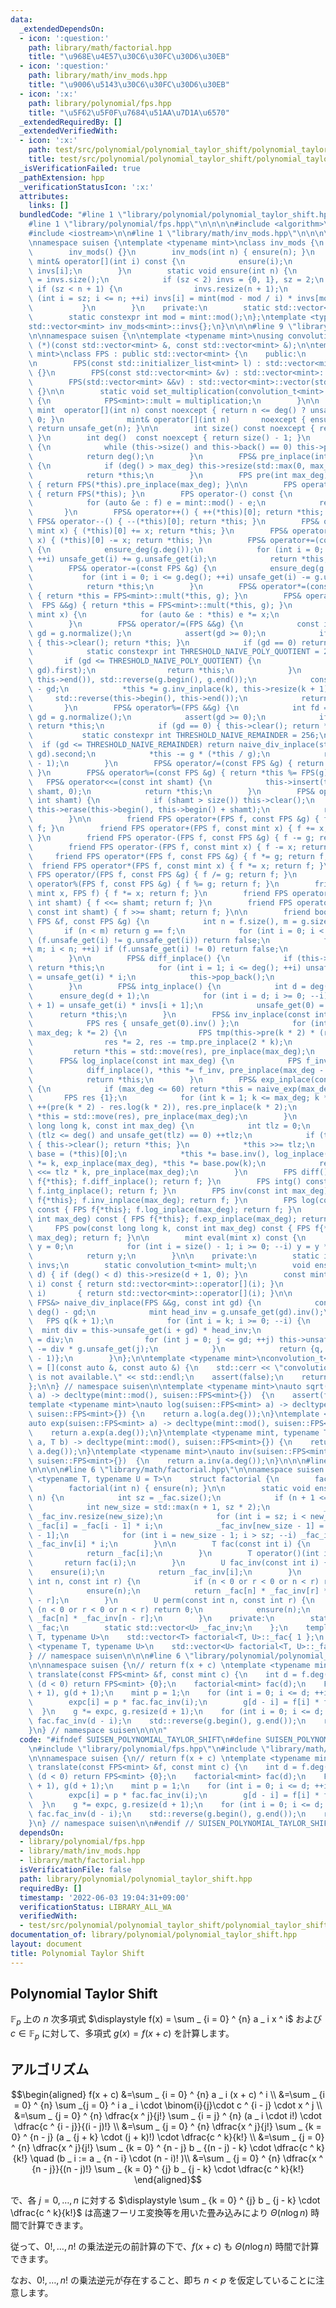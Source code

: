 ```yaml
---
data:
  _extendedDependsOn:
  - icon: ':question:'
    path: library/math/factorial.hpp
    title: "\u968E\u4E57\u30C6\u30FC\u30D6\u30EB"
  - icon: ':question:'
    path: library/math/inv_mods.hpp
    title: "\u9006\u5143\u30C6\u30FC\u30D6\u30EB"
  - icon: ':x:'
    path: library/polynomial/fps.hpp
    title: "\u5F62\u5F0F\u7684\u51AA\u7D1A\u6570"
  _extendedRequiredBy: []
  _extendedVerifiedWith:
  - icon: ':x:'
    path: test/src/polynomial/polynomial_taylor_shift/polynomial_taylor_shift.test.cpp
    title: test/src/polynomial/polynomial_taylor_shift/polynomial_taylor_shift.test.cpp
  _isVerificationFailed: true
  _pathExtension: hpp
  _verificationStatusIcon: ':x:'
  attributes:
    links: []
  bundledCode: "#line 1 \"library/polynomial/polynomial_taylor_shift.hpp\"\n\n\n\n\
    #line 1 \"library/polynomial/fps.hpp\"\n\n\n\n#include <algorithm>\n#include <cassert>\n\
    #include <iostream>\n\n#line 1 \"library/math/inv_mods.hpp\"\n\n\n\n#include <vector>\n\
    \nnamespace suisen {\ntemplate <typename mint>\nclass inv_mods {\n    public:\n\
    \        inv_mods() {}\n        inv_mods(int n) { ensure(n); }\n        const\
    \ mint& operator[](int i) const {\n            ensure(i);\n            return\
    \ invs[i];\n        }\n        static void ensure(int n) {\n            int sz\
    \ = invs.size();\n            if (sz < 2) invs = {0, 1}, sz = 2;\n           \
    \ if (sz < n + 1) {\n                invs.resize(n + 1);\n                for\
    \ (int i = sz; i <= n; ++i) invs[i] = mint(mod - mod / i) * invs[mod % i];\n \
    \           }\n        }\n    private:\n        static std::vector<mint> invs;\n\
    \        static constexpr int mod = mint::mod();\n};\ntemplate <typename mint>\n\
    std::vector<mint> inv_mods<mint>::invs{};\n}\n\n\n#line 9 \"library/polynomial/fps.hpp\"\
    \n\nnamespace suisen {\n\ntemplate <typename mint>\nusing convolution_t = std::vector<mint>\
    \ (*)(const std::vector<mint> &, const std::vector<mint> &);\n\ntemplate <typename\
    \ mint>\nclass FPS : public std::vector<mint> {\n    public:\n        using std::vector<mint>::vector;\n\
    \n        FPS(const std::initializer_list<mint> l) : std::vector<mint>::vector(l)\
    \ {}\n        FPS(const std::vector<mint> &v) : std::vector<mint>::vector(v) {}\n\
    \        FPS(std::vector<mint> &&v) : std::vector<mint>::vector(std::move(v))\
    \ {}\n\n        static void set_multiplication(convolution_t<mint> multiplication)\
    \ {\n            FPS<mint>::mult = multiplication;\n        }\n\n        const\
    \ mint  operator[](int n) const noexcept { return n <= deg() ? unsafe_get(n) :\
    \ 0; }\n              mint& operator[](int n)       noexcept { ensure_deg(n);\
    \ return unsafe_get(n); }\n\n        int size() const noexcept { return std::vector<mint>::size();\
    \ }\n        int deg()  const noexcept { return size() - 1; }\n        int normalize()\
    \ {\n            while (this->size() and this->back() == 0) this->pop_back();\n\
    \            return deg();\n        }\n        FPS& pre_inplace(int max_deg) noexcept\
    \ {\n            if (deg() > max_deg) this->resize(std::max(0, max_deg + 1));\n\
    \            return *this;\n        }\n        FPS pre(int max_deg) const noexcept\
    \ { return FPS(*this).pre_inplace(max_deg); }\n\n        FPS operator+() const\
    \ { return FPS(*this); }\n        FPS operator-() const {\n            FPS f(*this);\n\
    \            for (auto &e : f) e = mint::mod() - e;\n            return f;\n \
    \       }\n        FPS& operator++() { ++(*this)[0]; return *this; }\n       \
    \ FPS& operator--() { --(*this)[0]; return *this; }\n        FPS& operator+=(const\
    \ mint x) { (*this)[0] += x; return *this; }\n        FPS& operator-=(const mint\
    \ x) { (*this)[0] -= x; return *this; }\n        FPS& operator+=(const FPS &g)\
    \ {\n            ensure_deg(g.deg());\n            for (int i = 0; i <= g.deg();\
    \ ++i) unsafe_get(i) += g.unsafe_get(i);\n            return *this;\n        }\n\
    \        FPS& operator-=(const FPS &g) {\n            ensure_deg(g.deg());\n \
    \           for (int i = 0; i <= g.deg(); ++i) unsafe_get(i) -= g.unsafe_get(i);\n\
    \            return *this;\n        }\n        FPS& operator*=(const FPS  &g)\
    \ { return *this = FPS<mint>::mult(*this, g); }\n        FPS& operator*=(    \
    \  FPS &&g) { return *this = FPS<mint>::mult(*this, g); }\n        FPS& operator*=(const\
    \ mint x) {\n            for (auto &e : *this) e *= x;\n            return *this;\n\
    \        }\n        FPS& operator/=(FPS &&g) {\n            const int fd = normalize(),\
    \ gd = g.normalize();\n            assert(gd >= 0);\n            if (fd < gd)\
    \ { this->clear(); return *this; }\n            if (gd == 0) return *this *= g.unsafe_get(0).inv();\n\
    \            static constexpr int THRESHOLD_NAIVE_POLY_QUOTIENT = 256;\n     \
    \       if (gd <= THRESHOLD_NAIVE_POLY_QUOTIENT) {\n                *this = std::move(naive_div_inplace(std::move(g),\
    \ gd).first);\n                return *this;\n            }\n            std::reverse(this->begin(),\
    \ this->end()), std::reverse(g.begin(), g.end());\n            const int k = fd\
    \ - gd;\n            *this *= g.inv_inplace(k), this->resize(k + 1);\n       \
    \     std::reverse(this->begin(), this->end());\n            return *this;\n \
    \       }\n        FPS& operator%=(FPS &&g) {\n            int fd = normalize(),\
    \ gd = g.normalize();\n            assert(gd >= 0);\n            if (fd < gd)\
    \ return *this;\n            if (gd == 0) { this->clear(); return *this; }\n \
    \           static constexpr int THRESHOLD_NAIVE_REMAINDER = 256;\n          \
    \  if (gd <= THRESHOLD_NAIVE_REMAINDER) return naive_div_inplace(std::move(g),\
    \ gd).second;\n            *this -= g * (*this / g);\n            return pre_inplace(gd\
    \ - 1);\n        }\n        FPS& operator/=(const FPS &g) { return *this /= FPS(g);\
    \ }\n        FPS& operator%=(const FPS &g) { return *this %= FPS(g); }\n     \
    \   FPS& operator<<=(const int shamt) {\n            this->insert(this->begin(),\
    \ shamt, 0);\n            return *this;\n        }\n        FPS& operator>>=(const\
    \ int shamt) {\n            if (shamt > size()) this->clear();\n            else\
    \ this->erase(this->begin(), this->begin() + shamt);\n            return *this;\n\
    \        }\n\n        friend FPS operator+(FPS f, const FPS &g) { f += g; return\
    \ f; }\n        friend FPS operator+(FPS f, const mint x) { f += x; return f;\
    \ }\n        friend FPS operator-(FPS f, const FPS &g) { f -= g; return f; }\n\
    \        friend FPS operator-(FPS f, const mint x) { f -= x; return f; }\n   \
    \     friend FPS operator*(FPS f, const FPS &g) { f *= g; return f; }\n      \
    \  friend FPS operator*(FPS f, const mint x) { f *= x; return f; }\n        friend\
    \ FPS operator/(FPS f, const FPS &g) { f /= g; return f; }\n        friend FPS\
    \ operator%(FPS f, const FPS &g) { f %= g; return f; }\n        friend FPS operator*(const\
    \ mint x, FPS f) { f *= x; return f; }\n        friend FPS operator<<(FPS f, const\
    \ int shamt) { f <<= shamt; return f; }\n        friend FPS operator>>(FPS f,\
    \ const int shamt) { f >>= shamt; return f; }\n\n        friend bool operator==(const\
    \ FPS &f, const FPS &g) {\n            int n = f.size(), m = g.size();\n     \
    \       if (n < m) return g == f;\n            for (int i = 0; i < m; ++i) if\
    \ (f.unsafe_get(i) != g.unsafe_get(i)) return false;\n            for (int i =\
    \ m; i < n; ++i) if (f.unsafe_get(i) != 0) return false;\n            return true;\n\
    \        }\n\n        FPS& diff_inplace() {\n            if (this->size() == 0)\
    \ return *this;\n            for (int i = 1; i <= deg(); ++i) unsafe_get(i - 1)\
    \ = unsafe_get(i) * i;\n            this->pop_back();\n            return *this;\n\
    \        }\n        FPS& intg_inplace() {\n            int d = deg();\n      \
    \      ensure_deg(d + 1);\n            for (int i = d; i >= 0; --i) unsafe_get(i\
    \ + 1) = unsafe_get(i) * invs[i + 1];\n            unsafe_get(0) = 0;\n      \
    \      return *this;\n        }\n        FPS& inv_inplace(const int max_deg) {\n\
    \            FPS res { unsafe_get(0).inv() };\n            for (int k = 1; k <=\
    \ max_deg; k *= 2) {\n                FPS tmp(this->pre(k * 2) * (res * res));\n\
    \                res *= 2, res -= tmp.pre_inplace(2 * k);\n            }\n   \
    \         return *this = std::move(res), pre_inplace(max_deg);\n        }\n  \
    \      FPS& log_inplace(const int max_deg) {\n            FPS f_inv = inv(max_deg);\n\
    \            diff_inplace(), *this *= f_inv, pre_inplace(max_deg - 1), intg_inplace();\n\
    \            return *this;\n        }\n        FPS& exp_inplace(const int max_deg)\
    \ {\n            if (max_deg <= 60) return *this = naive_exp(max_deg);\n     \
    \       FPS res {1};\n            for (int k = 1; k <= max_deg; k *= 2) res *=\
    \ ++(pre(k * 2) - res.log(k * 2)), res.pre_inplace(k * 2);\n            return\
    \ *this = std::move(res), pre_inplace(max_deg);\n        }\n        FPS& pow_inplace(const\
    \ long long k, const int max_deg) {\n            int tlz = 0;\n            while\
    \ (tlz <= deg() and unsafe_get(tlz) == 0) ++tlz;\n            if (tlz * k > max_deg)\
    \ { this->clear(); return *this; }\n            *this >>= tlz;\n            mint\
    \ base = (*this)[0];\n            *this *= base.inv(), log_inplace(max_deg), *this\
    \ *= k, exp_inplace(max_deg), *this *= base.pow(k);\n            return *this\
    \ <<= tlz * k, pre_inplace(max_deg);\n        }\n        FPS diff() const { FPS\
    \ f{*this}; f.diff_inplace(); return f; }\n        FPS intg() const { FPS f{*this};\
    \ f.intg_inplace(); return f; }\n        FPS inv(const int max_deg) const { FPS\
    \ f{*this}; f.inv_inplace(max_deg); return f; }\n        FPS log(const int max_deg)\
    \ const { FPS f{*this}; f.log_inplace(max_deg); return f; }\n        FPS exp(const\
    \ int max_deg) const { FPS f{*this}; f.exp_inplace(max_deg); return f; }\n   \
    \     FPS pow(const long long k, const int max_deg) const { FPS f{*this}; f.pow_inplace(k,\
    \ max_deg); return f; }\n\n        mint eval(mint x) const {\n            mint\
    \ y = 0;\n            for (int i = size() - 1; i >= 0; --i) y = y * x + unsafe_get(i);\n\
    \            return y;\n        }\n\n    private:\n        static inline inv_mods<mint>\
    \ invs;\n        static convolution_t<mint> mult;\n        void ensure_deg(int\
    \ d) { if (deg() < d) this->resize(d + 1, 0); }\n        const mint& unsafe_get(int\
    \ i) const { return std::vector<mint>::operator[](i); }\n              mint& unsafe_get(int\
    \ i)       { return std::vector<mint>::operator[](i); }\n\n        std::pair<FPS,\
    \ FPS&> naive_div_inplace(FPS &&g, const int gd) {\n            const int k =\
    \ deg() - gd;\n            mint head_inv = g.unsafe_get(gd).inv();\n         \
    \   FPS q(k + 1);\n            for (int i = k; i >= 0; --i) {\n              \
    \  mint div = this->unsafe_get(i + gd) * head_inv;\n                q.unsafe_get(i)\
    \ = div;\n                for (int j = 0; j <= gd; ++j) this->unsafe_get(i + j)\
    \ -= div * g.unsafe_get(j);\n            }\n            return {q, pre_inplace(gd\
    \ - 1)};\n        }\n};\n\ntemplate <typename mint>\nconvolution_t<mint> FPS<mint>::mult\
    \ = [](const auto &, const auto &) {\n    std::cerr << \"convolution function\
    \ is not available.\" << std::endl;\n    assert(false);\n    return std::vector<mint>{};\n\
    };\n\n} // namespace suisen\n\ntemplate <typename mint>\nauto sqrt(suisen::FPS<mint>\
    \ a) -> decltype(mint::mod(), suisen::FPS<mint>{})  {\n    assert(false);\n}\n\
    template <typename mint>\nauto log(suisen::FPS<mint> a) -> decltype(mint::mod(),\
    \ suisen::FPS<mint>{}) {\n    return a.log(a.deg());\n}\ntemplate <typename mint>\n\
    auto exp(suisen::FPS<mint> a) -> decltype(mint::mod(), suisen::FPS<mint>{}) {\n\
    \    return a.exp(a.deg());\n}\ntemplate <typename mint, typename T>\nauto pow(suisen::FPS<mint>\
    \ a, T b) -> decltype(mint::mod(), suisen::FPS<mint>{}) {\n    return a.pow(b,\
    \ a.deg());\n}\ntemplate <typename mint>\nauto inv(suisen::FPS<mint> a) -> decltype(mint::mod(),\
    \ suisen::FPS<mint>{})  {\n    return a.inv(a.deg());\n}\n\n\n#line 1 \"library/math/factorial.hpp\"\
    \n\n\n\n#line 6 \"library/math/factorial.hpp\"\n\nnamespace suisen {\n    template\
    \ <typename T, typename U = T>\n    struct factorial {\n        factorial() {}\n\
    \        factorial(int n) { ensure(n); }\n\n        static void ensure(const int\
    \ n) {\n            int sz = _fac.size();\n            if (n + 1 <= sz) return;\n\
    \            int new_size = std::max(n + 1, sz * 2);\n            _fac.resize(new_size),\
    \ _fac_inv.resize(new_size);\n            for (int i = sz; i < new_size; ++i)\
    \ _fac[i] = _fac[i - 1] * i;\n            _fac_inv[new_size - 1] = U(1) / _fac[new_size\
    \ - 1];\n            for (int i = new_size - 1; i > sz; --i) _fac_inv[i - 1] =\
    \ _fac_inv[i] * i;\n        }\n\n        T fac(const int i) {\n            ensure(i);\n\
    \            return _fac[i];\n        }\n        T operator()(int i) {\n     \
    \       return fac(i);\n        }\n        U fac_inv(const int i) {\n        \
    \    ensure(i);\n            return _fac_inv[i];\n        }\n        U binom(const\
    \ int n, const int r) {\n            if (n < 0 or r < 0 or n < r) return 0;\n\
    \            ensure(n);\n            return _fac[n] * _fac_inv[r] * _fac_inv[n\
    \ - r];\n        }\n        U perm(const int n, const int r) {\n            if\
    \ (n < 0 or r < 0 or n < r) return 0;\n            ensure(n);\n            return\
    \ _fac[n] * _fac_inv[n - r];\n        }\n    private:\n        static std::vector<T>\
    \ _fac;\n        static std::vector<U> _fac_inv;\n    };\n    template <typename\
    \ T, typename U>\n    std::vector<T> factorial<T, U>::_fac{ 1 };\n    template\
    \ <typename T, typename U>\n    std::vector<U> factorial<T, U>::_fac_inv{ 1 };\n\
    } // namespace suisen\n\n\n#line 6 \"library/polynomial/polynomial_taylor_shift.hpp\"\
    \n\nnamespace suisen {\n// return f(x + c) \ntemplate <typename mint>\nFPS<mint>\
    \ translate(const FPS<mint> &f, const mint c) {\n    int d = f.deg();\n    if\
    \ (d < 0) return FPS<mint> {0};\n    factorial<mint> fac(d);\n    FPS<mint> expc(d\
    \ + 1), g(d + 1);\n    mint p = 1;\n    for (int i = 0; i <= d; ++i, p *= c) {\n\
    \        expc[i] = p * fac.fac_inv(i);\n        g[d - i] = f[i] * fac(i);\n  \
    \  }\n    g *= expc, g.resize(d + 1);\n    for (int i = 0; i <= d; ++i) g[i] *=\
    \ fac.fac_inv(d - i);\n    std::reverse(g.begin(), g.end());\n    return g;\n\
    }\n} // namespace suisen\n\n\n"
  code: "#ifndef SUISEN_POLYNOMIAL_TAYLOR_SHIFT\n#define SUISEN_POLYNOMIAL_TAYLOR_SHIFT\n\
    \n#include \"library/polynomial/fps.hpp\"\n#include \"library/math/factorial.hpp\"\
    \n\nnamespace suisen {\n// return f(x + c) \ntemplate <typename mint>\nFPS<mint>\
    \ translate(const FPS<mint> &f, const mint c) {\n    int d = f.deg();\n    if\
    \ (d < 0) return FPS<mint> {0};\n    factorial<mint> fac(d);\n    FPS<mint> expc(d\
    \ + 1), g(d + 1);\n    mint p = 1;\n    for (int i = 0; i <= d; ++i, p *= c) {\n\
    \        expc[i] = p * fac.fac_inv(i);\n        g[d - i] = f[i] * fac(i);\n  \
    \  }\n    g *= expc, g.resize(d + 1);\n    for (int i = 0; i <= d; ++i) g[i] *=\
    \ fac.fac_inv(d - i);\n    std::reverse(g.begin(), g.end());\n    return g;\n\
    }\n} // namespace suisen\n\n#endif // SUISEN_POLYNOMIAL_TAYLOR_SHIFT\n"
  dependsOn:
  - library/polynomial/fps.hpp
  - library/math/inv_mods.hpp
  - library/math/factorial.hpp
  isVerificationFile: false
  path: library/polynomial/polynomial_taylor_shift.hpp
  requiredBy: []
  timestamp: '2022-06-03 19:04:31+09:00'
  verificationStatus: LIBRARY_ALL_WA
  verifiedWith:
  - test/src/polynomial/polynomial_taylor_shift/polynomial_taylor_shift.test.cpp
documentation_of: library/polynomial/polynomial_taylor_shift.hpp
layout: document
title: Polynomial Taylor Shift
---
```

## Polynomial Taylor Shift

$\mathbb{F} _ p$ 上の $n$ 次多項式 $\displaystyle f(x) = \sum _ {i = 0} ^ {n} a _ i x ^ i$ および $c\in \mathbb{F} _ p$ に対して、多項式 $g(x) = f(x + c)$ を計算します。

## アルゴリズム

$$\begin{aligned}
f(x + c)
&=\sum _ {i = 0} ^ {n} a _ i (x + c) ^ i \\
&=\sum _ {i = 0} ^ {n} \sum _{j = 0} ^ i a _ i \cdot \binom{i}{j}\cdot c ^ {i - j} \cdot x ^ j \\
&=\sum _ {j = 0} ^ {n} \dfrac{x ^ j}{j!} \sum _ {i = j} ^ {n} (a _ i \cdot i!) \cdot \dfrac{c ^ {i - j}}{(i - j)!} \\
&=\sum _ {j = 0} ^ {n} \dfrac{x ^ j}{j!} \sum _ {k = 0} ^ {n - j} (a _ {j + k} \cdot (j + k)!) \cdot \dfrac{c ^ k}{k!} \\
&=\sum _ {j = 0} ^ {n} \dfrac{x ^ j}{j!} \sum _ {k = 0} ^ {n - j} b _ {(n - j) - k} \cdot \dfrac{c ^ k}{k!} \quad (b _ i := a _ {n - i} \cdot (n - i)! )\\
&=\sum _ {j = 0} ^ {n} \dfrac{x ^ {n - j}}{(n - j)!} \sum _ {k = 0} ^ {j} b _ {j - k} \cdot \dfrac{c ^ k}{k!}
\end{aligned}$$

で、各 $j = 0, \ldots, n$ に対する $\displaystyle \sum _ {k = 0} ^ {j} b _ {j - k} \cdot \dfrac{c ^ k}{k!}$ は高速フーリエ変換等を用いた畳み込みにより $\Theta(n \log n)$ 時間で計算できます。

従って、$0!,\ldots,n!$ の乗法逆元の前計算の下で、$f(x + c)$ も $\Theta(n \log n)$ 時間で計算できます。

なお、$0!,\ldots,n!$ の乗法逆元が存在すること、即ち $n \lt p$ を仮定していることに注意します。
